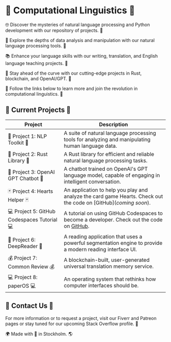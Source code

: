 # 🤖 Computational Linguistics 🔮

🤓 Discover the mysteries of natural language processing and Python development with our repository of projects. 🤖

🔎 Explore the depths of data analysis and manipulation with our natural language processing tools. 🔮

📚 Enhance your language skills with our writing, translation, and English language teaching projects. 📝

🧠 Stay ahead of the curve with our cutting-edge projects in Rust, blockchain, and OpenAI/GPT. 🤯

🔗 Follow the links below to learn more and join the revolution in computational linguistics. 🔮

## 🚀 Current Projects 🚀

| Project                 | Description                                                                                                 |
|-------------------------|-------------------------------------------------------------------------------------------------------------|
| 🤖 Project 1: NLP Toolkit 🤖 | A suite of natural language processing tools for analyzing and manipulating human language data.            |
| 🔮 Project 2: Rust Library 🔮 | A Rust library for efficient and reliable natural language processing tasks.                                 |
| 🤯 Project 3: OpenAI GPT Chatbot 🤯 | A chatbot trained on OpenAI's GPT language model, capable of engaging in intelligent conversation.           |
| 🃏 Project 4: Hearts Helper 🃏 | An application to help you play and analyze the card game Hearts. Check out the code on [GitHub](*coming soon*). |
| 💻 Project 5: GitHub Codespaces Tutorial 💻 | A tutorial on using GitHub Codespaces to become a developer. Check out the code on [GitHub](https://github.com/hmltn-2/codespace). |
| 📖 Project 6: DeepReader 📖 | A reading application that uses a powerful segmentation engine to provide a modern reading interface UI. |
| 💰 Project 7: Common Review 💰 | A blockchain-built, user-generated universal translation memory service. |
| 💻 Project 8: paperOS 💻 | An operating system that rethinks how computer interfaces should be. |

## 🔮 Contact Us 🔮

For more information or to request a project, visit our Fiverr and Patreon pages or stay tuned for our upcoming Stack Overflow profile. 🔗

🌍 Made with 💙 in Stockholm. 🌎
